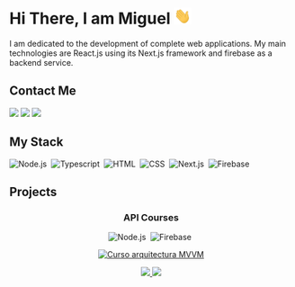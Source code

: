 <h1>Hi There, I am Miguel <img  src="https://raw.githubusercontent.com/ABSphreak/ABSphreak/master/gifs/Hi.gif" width="30px"></h1>

I am dedicated to the development of complete web applications. My main technologies are React.js using its Next.js framework and firebase as a backend service.

<h2>Contact Me</h2>
<p>
  <a href="mailto:migueldev81@gmail.com" target="_blank"><img height="28" src = "https://img.shields.io/badge/gmail-c14438?&style=for-the-badge&logo=gmail&logoColor=white"></a>
   <a href="https://wa.link/lvzvw8" target="_blank"><img height="28" src = "https://img.shields.io/badge/whatsapp-1FAC3E?&style=for-the-badge&logo=whatsapp&logoColor=white"></a>
  <a href="https://www.linkedin.com/in/miguel-cabezas-472427249/" target="_blank"> <img height="28" src = "https://img.shields.io/badge/-LinkedIn-0e76a8?style=for-the-badge&logo=Linkedin&logoColor=white"></a>

## My Stack
![Node.js](https://img.shields.io/badge/-Node.js-05122A?style=flat&logo=node.js)&nbsp;
![Typescript](https://img.shields.io/badge/-Typescript-05122A?style=flat&logo=typescript)&nbsp;
![HTML](https://img.shields.io/badge/-HTML-05122A?style=flat&logo=HTML5)&nbsp;
![CSS](https://img.shields.io/badge/-CSS-05122A?style=flat&logo=CSS3&logoColor=1572B6)&nbsp;
![Next.js](https://img.shields.io/badge/-Next.js-05122A?style=flat&logo=next.js)&nbsp;
![Firebase](https://img.shields.io/badge/-Firebase-05122A?style=flat&logo=firebase&logoColor=F7AE05)&nbsp;
  
## Projects
  
<div align="center">  
  
### API Courses

![Node.js](https://img.shields.io/badge/-Node.js-05122A?style=flat&logo=node.js)&nbsp;
![Firebase](https://img.shields.io/badge/-Firebase-05122A?style=flat&logo=firebase&logoColor=F7AE05)&nbsp;

<a href="https://github.com/migueldev81/django-mysql-API_COURSES/" target="_blank"><img src="https://raw.githubusercontent.com/migueldev81/django-mysql-API_COURSES/master/resources/db-design.png" width="400" alt="Curso arquitectura MVVM"></a>
<br>
<p>
<a href="https://youtu.be/hhhSMXi0R3E" target="_blank">
<img src="https://img.shields.io/badge/-Demo-green?style=for-the-badge&color=3fFD7f">
</a>
<a href="https://github.com/migueldev81/django-mysql-API_COURSES/" target="_blank">
<img src="https://img.shields.io/badge/C%C3%93DIGO-80ffaa?style=for-the-badge&logo=github&logoColor=black">
</a>
</p>
</div>

